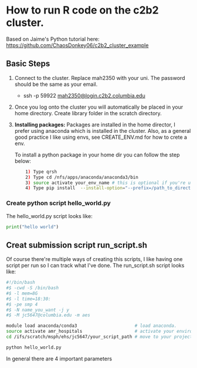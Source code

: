 # How to run R code on the c2b2 cluster.
Based on Jaime's Python tutorial here: https://github.com/ChaosDonkey06/c2b2_cluster_example

## Basic Steps

1. Connect to the cluster. Replace mah2350 with your uni. The password should be the same as your email.

    -  ssh -p 59922 mah2350@login.c2b2.columbia.edu
    
2. Once you log onto the cluster you will automatically be placed in your home directory. Create library folder in the scratch directory. 

2. **Installing packages:** Packages are installed in the home director, I prefer using anaconda which is installed in the cluster. Also, as a general good practice I like using envs, see CREATE_ENV.md for how to crete a env.

    To install a python package in your home dir you can follow the step below:
    ```bash
        1) Type qrsh
        2) Type cd /nfs/apps/anaconda/anaconda3/bin
        3) source activate your_env_name # this is optional if you're using or not an environment.
        4) Type pip install  --install-option="--prefix=/path_to_directory" package_name
    ```

### Create python script **hello_world.py**
The hello_world.py script looks like:

```python
print("hello world")
```

## Creat submission script run_script.sh

Of course there're multiple ways of creating this scripts, I like having one script per run so I can track what I've done. The run_script.sh script looks like:

```bash
#!/bin/bash
#$ -cwd -S /bin/bash
#$ -l mem=8G
#$ -l time=18:30:
#$ -pe smp 4
#$ -N name_you_want -j y
#$ -M jc5647@columbia.edu -m aes

module load anaconda/conda3                      # load anaconda.
source activate amr_hospitals                    # activate your environment.
cd /ifs/scratch/msph/ehs/jc5647/your_script_path # move to your project directory.

python hello_world.py
```

In general there are 4 important parameters
